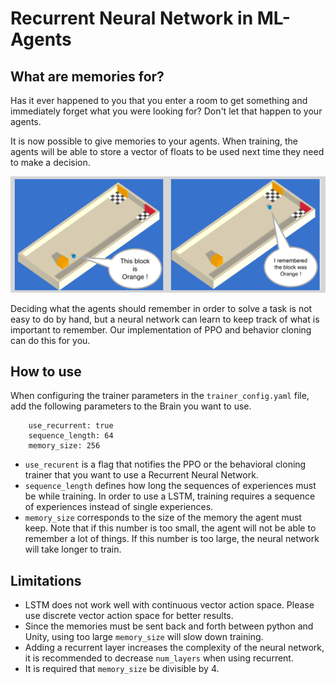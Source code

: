 # Recurrent Neural Network in ML-Agents

## What are memories for?
Has it ever happened to you that you enter a room to get something and 
immediately forget what you were looking for? Don't let that happen to 
your agents.  

It is now possible to give memories to your agents. When training, the 
agents will be able to store a vector of floats to be used next time 
they need to make a decision.

![Brain Inspector](images/ml-agents-LSTM.png)

Deciding what the agents should remember in order to solve a task is not 
easy to do by hand, but a neural network can learn to keep track of 
what is important to remember. Our implementation of PPO and behavior 
cloning can do this for you. 

## How to use
When configuring the trainer parameters in the `trainer_config.yaml` 
file, add the following parameters to the Brain you want to use.

```
	use_recurrent: true
	sequence_length: 64
	memory_size: 256
```

* `use_recurent` is a flag that notifies the PPO or the behavioral 
cloning trainer that you want to use a Recurrent Neural Network.
* `sequence_length` defines how long the sequences of experiences 
must be while training. In order to use a LSTM, training requires 
a sequence of experiences instead of single experiences.
* `memory_size` corresponds to the size of the memory the agent 
must keep. Note that if this number is too small, the agent will not 
be able to remember a lot of things. If this number is too large, 
the neural network will take longer to train. 

## Limitations
* LSTM does not work well with continuous vector action space. 
Please use discrete vector action space for better results.
* Since the memories must be sent back and forth between python 
and Unity, using too large `memory_size` will slow down training.
* Adding a recurrent layer increases the complexity of the neural 
network, it is recommended to decrease `num_layers` when using recurrent.
* It is required that `memory_size` be divisible by 4.

